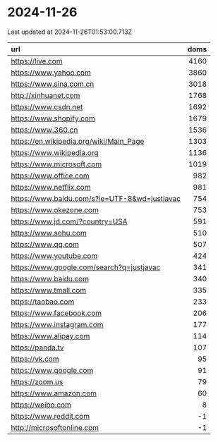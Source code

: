 # 2024-11-26

<!-- BEGIN -->
Last updated at 2024-11-26T01:53:00.713Z

url | doms
:- | -:
https://live.com | 4160
https://www.yahoo.com | 3860
https://www.sina.com.cn | 3018
http://xinhuanet.com | 1768
https://www.csdn.net | 1692
https://www.shopify.com | 1679
https://www.360.cn | 1536
https://en.wikipedia.org/wiki/Main_Page | 1303
https://www.wikipedia.org | 1136
https://www.microsoft.com | 1019
https://www.office.com | 982
https://www.netflix.com | 981
https://www.baidu.com/s?ie=UTF-8&wd=justjavac | 754
https://www.okezone.com | 753
https://www.jd.com/?country=USA | 591
https://www.sohu.com | 510
https://www.qq.com | 507
https://www.youtube.com | 424
https://www.google.com/search?q=justjavac | 341
https://www.baidu.com | 340
https://www.tmall.com | 335
https://taobao.com | 233
https://www.facebook.com | 206
https://www.instagram.com | 177
https://www.alipay.com | 114
https://panda.tv | 107
https://vk.com | 95
https://www.google.com | 91
https://zoom.us | 79
https://www.amazon.com | 60
https://weibo.com | 8
https://www.reddit.com | -1
http://microsoftonline.com | -1
<!-- END -->
